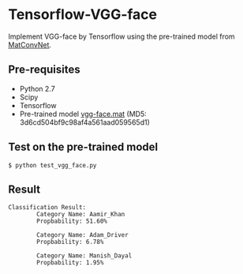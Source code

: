 # Tensorflow-VGG-face
Implement VGG-face by Tensorflow using the pre-trained model from [MatConvNet](http://www.vlfeat.org/matconvnet/).

## Pre-requisites
* Python 2.7
* Scipy
* Tensorflow
* Pre-trained model [vgg-face.mat](http://www.vlfeat.org/matconvnet/models/vgg-face.mat) (MD5: 3d6cd504bf9c98af4a561aad059565d1)

## Test on the pre-trained model

```
$ python test_vgg_face.py
```

## Result

```
Classification Result:
        Category Name: Aamir_Khan
        Propbability: 51.60%
        
        Category Name: Adam_Driver
        Propbability: 6.78%
        
        Category Name: Manish_Dayal
        Propbability: 1.95%
```
